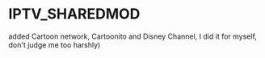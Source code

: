 # IPTV_SHAREDMOD
added Cartoon network, Cartoonito and Disney Channel, I did it for myself, don't judge me too harshly)
